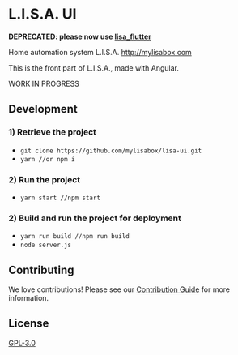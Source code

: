 # L.I.S.A. UI

**DEPRECATED: please now use [lisa_flutter](https://github.com/mylisabox/lisa_flutter)**

Home automation system L.I.S.A. http://mylisabox.com

This is the front part of L.I.S.A., made with Angular.

WORK IN PROGRESS

## Development
### 1) Retrieve the project
- `git clone https://github.com/mylisabox/lisa-ui.git` 
- `yarn //or npm i`

### 2) Run the project 
- `yarn start //npm start`

### 2) Build and run the project for deployment
- `yarn run build //npm run build`
- `node server.js`

## Contributing
We love contributions! Please see our [Contribution Guide](https://github.com/mylisabox/lisa-box/blob/master/.github/CONTRIBUTING.md)
for more information.

## License
[GPL-3.0](https://github.com/mylisabox/lisa-ui/blob/master/LICENSE)
